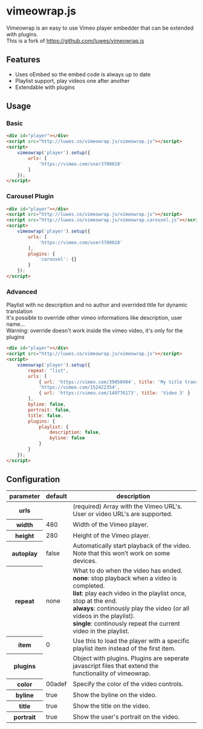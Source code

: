 # vimeowrap.js

Vimeowrap is an easy to use Vimeo player embedder that can be extended with plugins.  
This is a fork of https://github.com/luwes/vimeowrap.js

## Features
* Uses oEmbed so the embed code is always up to date
* Playlist support, play videos one after another
* Extendable with plugins

## Usage
### Basic
``` html
<div id="player"></div>
<script src="http://luwes.co/vimeowrap.js/vimeowrap.js"></script>
<script>
	vimeowrap('player').setup({
		urls: [
			'https://vimeo.com/user3709818'
		]
	});
</script>
```

### Carousel Plugin
``` html
<div id="player"></div>
<script src="http://luwes.co/vimeowrap.js/vimeowrap.js"></script>
<script src="http://luwes.co/vimeowrap.js/vimeowrap.carousel.js"></script>
<script>
	vimeowrap('player').setup({
		urls: [
			'https://vimeo.com/user3709818'
		],
		plugins: {
			'carousel': {}
		}
	});
</script>
```
### Advanced
Playlist with no description and no author and overrided title for dynamic translation  
It's possible to override other vimeo informations like description, user name...  
Warning: override doesn't work inside the vimeo video, it's only for the plugins  
``` html
<div id="player"></div>
<script src="http://luwes.co/vimeowrap.js/vimeowrap.js"></script>
<script>
	vimeowrap('player').setup({
		repeat: "list",
		urls: [
			{ url: 'https://vimeo.com/39050404', title: 'My title translation' },
			'https://vimeo.com/152422354',
			{ url: 'https://vimeo.com/149776173', title: 'Video 3' }
		],
		byline: false,
		portrait: false,
		title: false,
		plugins: {
			playlist: {
				description: false,
				byline: false
			}
		}
	});
</script>
```

## Configuration
<table>
<thead><tr>
	<th>parameter</th>
	<th>default</th>
	<th>description</th>
</tr></thead>
<tbody>
	<tr>
		<th>urls</th>
		<td></td>
		<td>(required) Array with the Vimeo URL's. User or video URL's are supported.</td>
	</tr>
	<tr>
		<th>width</th>
		<td>480</td>
		<td>Width of the Vimeo player.</td>
	</tr>
	<tr>
		<th>height</th>
		<td>280</td>
		<td>Height of the Vimeo player.</td>
	</tr>
	<tr>
		<th>autoplay</th>
		<td>false</td>
		<td>Automatically start playback of the video. Note that this won’t work on some devices.</td>
	</tr>
	<tr>
		<th>repeat</th>
		<td>none</td>
		<td>
			What to do when the video has ended.<br/>
			<b>none</b>: stop playback when a video is completed.<br/>
			<b>list</b>: play each video in the playlist once, stop at the end.<br/>
			<b>always</b>: continously play the video (or all videos in the playlist).<br/>
			<b>single</b>: continously repeat the current video in the playlist.
		</td>
	</tr>
	<tr>
		<th>item</th>
		<td>0</td>
		<td>Use this to load the player with a specific playlist item instead of the first item.</td>
	</tr>
	<tr>
		<th>plugins</th>
		<td></td>
		<td>Object with plugins. Plugins are seperate javascript files that extend the functionality of vimeowrap.</td>
	</tr>
	<tr>
		<th>color</th>
		<td>00adef</td>
		<td>Specify the color of the video controls.</td>
	</tr>
	<tr>
		<th>byline</th>
		<td>true</td>
		<td>Show the byline on the video.</td>
	</tr>
	<tr>
		<th>title</th>
		<td>true</td>
		<td>Show the title on the video.</td>
	</tr>
	<tr>
		<th>portrait</th>
		<td>true</td>
		<td>Show the user's portrait on the video.</td>
	</tr>
	</tbody>
</table>
